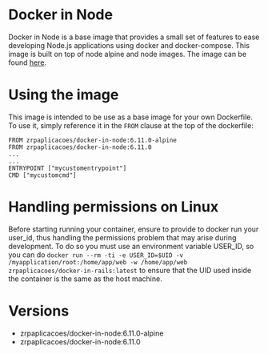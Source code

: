 # Docker in Node

Docker in Node is a base image that provides a small set of features to ease developing Node.js applications using docker and docker-compose. This image is built on top of node alpine and node images.
The image can be found [here](https://hub.docker.com/r/zrpaplicacoes/docker-in-node/).

# Using the image

This image is intended to be use as a base image for your own Dockerfile. To use it, simply reference it in the `FROM` clause at the top of the dockerfile:

```
FROM zrpaplicacoes/docker-in-node:6.11.0-alpine
FROM zrpaplicacoes/docker-in-node:6.11.0
...
...
ENTRYPOINT ["mycustomentrypoint"]
CMD ["mycustomcmd"]
```

# Handling permissions on Linux

Before starting running your container, ensure to provide to docker run your user_id, thus handling the permissions problem that may arise during development. To do so you must use an environment variable USER_ID, so you can do `docker run --rm -ti -e USER_ID=$UID -v /myapplication/root:/home/app/web -w /home/app/web zrpaplicacoes/docker-in-rails:latest` to ensure that the UID used inside the container is the same as the host machine.

# Versions

*   zrpaplicacoes/docker-in-node:6.11.0-alpine
*   zrpaplicacoes/docker-in-node:6.11.0
